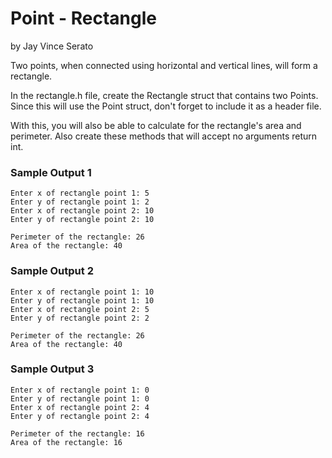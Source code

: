# Point - Rectangle
by Jay Vince Serato

Two points, when connected using horizontal and vertical lines, will form a rectangle.


In the rectangle.h file, create the Rectangle struct that contains two Points. Since this will use the Point struct, don't forget to include it as a header file.


With this, you will also be able to calculate for the rectangle's area and perimeter. Also create these methods that will accept no arguments return int.

### Sample Output 1

    Enter x of rectangle point 1: 5
    Enter y of rectangle point 1: 2
    Enter x of rectangle point 2: 10
    Enter y of rectangle point 2: 10

    Perimeter of the rectangle: 26
    Area of the rectangle: 40

### Sample Output 2

    Enter x of rectangle point 1: 10
    Enter y of rectangle point 1: 10
    Enter x of rectangle point 2: 5
    Enter y of rectangle point 2: 2

    Perimeter of the rectangle: 26
    Area of the rectangle: 40

### Sample Output 3

    Enter x of rectangle point 1: 0
    Enter y of rectangle point 1: 0
    Enter x of rectangle point 2: 4
    Enter y of rectangle point 2: 4

    Perimeter of the rectangle: 16
    Area of the rectangle: 16